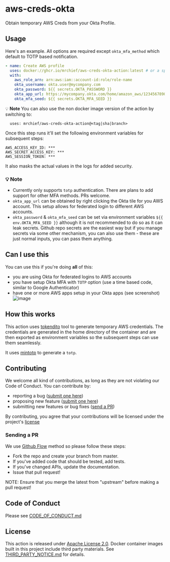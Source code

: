 # aws-creds-okta

Obtain temporary AWS Creds from your Okta Profile.

## Usage

Here's an example. All options are required except `okta_mfa_method` which default to TOTP based notification.

```yaml
- name: Create AWS profile
  uses: docker://ghcr.io/mrchief/aws-creds-okta-action:latest # or a specific tagged version  
  with:
    aws_role_arn: arn:aws:iam::account-id:role/role-name
    okta_username: okta.user@mycompany.com
    okta_password: ${{ secrets.OKTA_PASSWORD }}
    okta_app_url: https://mycompany.okta.com/home/amazon_aws/1234567890abcdefghij/123
    okta_mfa_seed: ${{ secrets.OKTA_MFA_SEED }}
```

💡 **Note** You can also use the non docker image version of the action by switching to: 

```
  uses: mrchief/aws-creds-okta-action@<tag|sha|branch>
```

Once this step runs it'll set the following environment variables for subsequent steps:

```shell
AWS_ACCESS_KEY_ID: ***
AWS_SECRET_ACCESS_KEY: ***
AWS_SESSION_TOKEN: ***
```

It also masks the actual values in the logs for added security.

### 💡 Note

- Currently only supports `totp` authentication. There are plans to add support for other MFA methods. PRs welcome.
- `okta_app_url` can be obtained by right clicking the Okta tile for you AWS account. This setup allows for federated login to different AWS accounts.
- `okta_password` & `okta_mfa_seed` can be set via environment variables `${{ env.OKTA_MFA_SEED }}` although it is not recommended to do so as it can leak secrets. Github repo secrets are the easiest way but if you manage secrets via some other mechanism, you can also use them - these are just normal inputs, you can pass them anything.

## Can I use this

You can use this if you're doing **all** of this:

- you are using Okta for federated logins to AWS accounts
- you have setup Okta MFA with `TOTP` option (use a time based code, similar to Google Authenticator)
- have one or more AWS apps setup in your Okta apps (see screenshot)
  ![image](https://user-images.githubusercontent.com/781818/76578920-ae4c4380-64a0-11ea-8aaf-2eb41085e3af.png)

## How this works

This action uses [tokendito](https://github.com/dowjones/tokendito) tool to generate temporary AWS credentials. The credentials are generated in the home directory of the container and are then exported as environment variables so the subsequent steps can use them seamlessly.

It uses [mintotp](https://pypi.org/project/mintotp/) to generate a `totp`.

## Contributing

We welcome all kind of contributions, as long as they are not violating our Code of Conduct. You can contribute by:

- reporting a bug ([submit one here](https://github.com/mrchief/aws-creds-okta/issues))
- proposing new feature ([submit one here](https://github.com/mrchief/aws-creds-okta/issues))
- submitting new features or bug fixes ([send a PR](#sending-a-pr))

By contributing, you agree that your contributions will be licensed under the project's [license](#license)

### Sending a PR

We use [Github Flow](https://guides.github.com/introduction/flow/index.html) method so please follow these steps:

- Fork the repo and create your branch from master.
- If you've added code that should be tested, add tests.
- If you've changed APIs, update the documentation.
- Issue that pull request!

NOTE: Ensure that you merge the latest from "upstream" before making a pull request!

## Code of Conduct

Please see [CODE_OF_CONDUCT.md](CODE_OF_CONDUCT.md)

## License

This action is released under [Apache License 2.0](http://www.apache.org/licenses/LICENSE-2.0). Docker container images built in this project include third party materials. See [THIRD_PARTY_NOTICE.md](THIRD_PARTY_NOTICE.md) for details.
